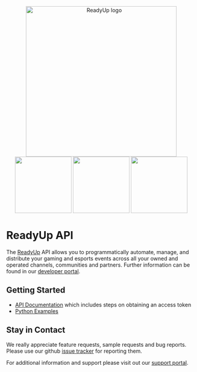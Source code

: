 <div align="center" style="margin-bottom: 2em">
  <img alt="ReadyUp logo" src="https://readyup.com/app/uploads/2021/01/readyup-logo-api.png" width="400px" />
  <div>
    <a href="https://web-dev.readyup.engineering/developer/documentation/#section/Quickstart-Guide"><img src="https://i.imgur.com/au0F8UW.png" width="150px"/></a>
    <a href="https://web-dev.readyup.engineering/developer/documentation/"><img src="https://i.imgur.com/jNPijkZ.png" width="150px"/></a>
    <a href="https://support.readyup.com"><img src="https://i.imgur.com/V2v0qts.png" width="150px"/></a>
  </div>
</div>


ReadyUp API
===========

The [ReadyUp](https://readyup.com/) API allows you to programmatically automate, manage, and distribute your gaming and esports events across all your owned and operated channels, communities and partners.  Further information can be found in our [developer portal](https://web-dev.readyup.engineering/developer/).

Getting Started
---------------

 * [API Documentation](https://web-dev.readyup.engineering/developer/documentation/) which includes steps on obtaining an access token
 * [Python Examples](./python)

Stay in Contact
---------------

We really appreciate feature requests, sample requests and bug reports. Please use our github [issue tracker](https://github.com/ready-up/api-examples/issues) for reporting them.

For additional information and support please visit out our [support portal](https://support.readyup.com/hc/en-us).
